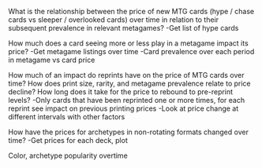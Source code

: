 What is the relationship between the price of new MTG cards (hype / chase cards vs sleeper / overlooked cards) over
time in relation to their subsequent prevalence in relevant metagames?
-Get list of hype cards

How much does a card seeing more or less play in a metagame impact its price?
-Get metagame listings over time
-Card prevalence over each period in metagame vs card price

How much of an impact do reprints have on the price of MTG cards over time? How does print size, rarity, and metagame
prevalence relate to price decline?  How long does it take for the price to rebound to pre-reprint levels?
-Only cards that have been reprinted one or more times, for each reprint see impact on previous printing prices
-Look at price change at different intervals with other factors

How have the prices for archetypes in non-rotating formats changed over time?
-Get prices for each deck, plot

Color, archetype popularity overtime